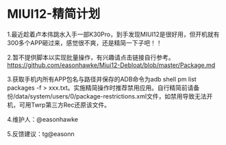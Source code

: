 # MIUI12-精简计划

1.最近趁着卢本伟跳水入手一部K30Pro，到手发现MIUI12是很好用，但开机就有300多个APP砸过来，感觉很不爽，还是精简一下子吧！！

2.暂不提供脚本以实现批量操作，有兴趣请点击链接自行参考。https://github.com/easonhawke/Miui12-Debloat/blob/master/Package.md

3.获取手机内所有APP包名与路径并保存的ADB命令为adb shell pm list packages -f > xxx.txt。实施精简操作时推荐禁用应用。自行精简前请备份/data/system/users/0/package-restrictions.xml文件，如禁用导致无法开机，可用Twrp第三方Rec还原该文件。

4.维护人：@easonhawke

5.反馈建议：tg@easonn
